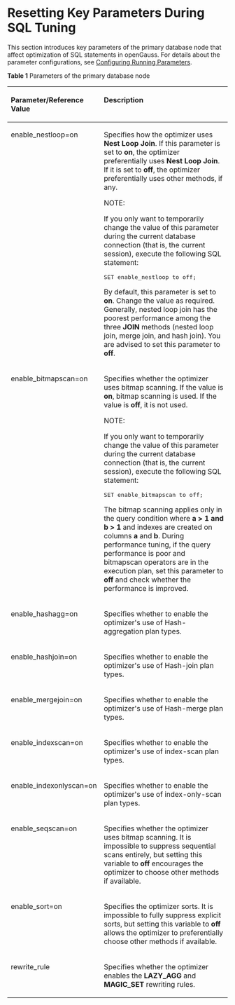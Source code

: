 # Resetting Key Parameters During SQL Tuning<a name="EN-US_TOPIC_0245374565"></a>

This section introduces key parameters of the primary database node that affect optimization of SQL statements in openGauss. For details about the parameter configurations, see  [Configuring Running Parameters](configuring-running-parameters.md).

**Table  1**  Parameters of the primary database node

<a name="en-us_topic_0237121530_en-us_topic_0073253807_en-us_topic_0062520027_table6114302"></a>
<table><thead align="left"><tr id="en-us_topic_0237121530_en-us_topic_0073253807_en-us_topic_0062520027_row21522166"><th class="cellrowborder" valign="top" width="26.5%" id="mcps1.2.3.1.1"><p id="en-us_topic_0237121530_en-us_topic_0073253807_en-us_topic_0062520027_p65573909"><a name="en-us_topic_0237121530_en-us_topic_0073253807_en-us_topic_0062520027_p65573909"></a><a name="en-us_topic_0237121530_en-us_topic_0073253807_en-us_topic_0062520027_p65573909"></a>Parameter/Reference Value</p>
</th>
<th class="cellrowborder" valign="top" width="73.5%" id="mcps1.2.3.1.2"><p id="en-us_topic_0237121530_en-us_topic_0073253807_en-us_topic_0062520027_p9886408"><a name="en-us_topic_0237121530_en-us_topic_0073253807_en-us_topic_0062520027_p9886408"></a><a name="en-us_topic_0237121530_en-us_topic_0073253807_en-us_topic_0062520027_p9886408"></a>Description</p>
</th>
</tr>
</thead>
<tbody><tr id="en-us_topic_0237121530_en-us_topic_0073253807_en-us_topic_0062520027_row59628243"><td class="cellrowborder" valign="top" width="26.5%" headers="mcps1.2.3.1.1 "><p id="en-us_topic_0237121530_en-us_topic_0073253807_en-us_topic_0062520027_p65158399"><a name="en-us_topic_0237121530_en-us_topic_0073253807_en-us_topic_0062520027_p65158399"></a><a name="en-us_topic_0237121530_en-us_topic_0073253807_en-us_topic_0062520027_p65158399"></a>enable_nestloop=on</p>
</td>
<td class="cellrowborder" valign="top" width="73.5%" headers="mcps1.2.3.1.2 "><p id="en-us_topic_0237121530_en-us_topic_0073253807_en-us_topic_0062520027_p43339000"><a name="en-us_topic_0237121530_en-us_topic_0073253807_en-us_topic_0062520027_p43339000"></a><a name="en-us_topic_0237121530_en-us_topic_0073253807_en-us_topic_0062520027_p43339000"></a>Specifies how the optimizer uses <strong id="b126812138114"><a name="b126812138114"></a><a name="b126812138114"></a>Nest Loop Join</strong>. If this parameter is set to <strong id="b422513212110"><a name="b422513212110"></a><a name="b422513212110"></a>on</strong>, the optimizer preferentially uses <strong id="b1923062117111"><a name="b1923062117111"></a><a name="b1923062117111"></a>Nest Loop Join</strong>. If it is set to <strong id="b132312021181112"><a name="b132312021181112"></a><a name="b132312021181112"></a>off</strong>, the optimizer preferentially uses other methods, if any.</p>
<div class="note" id="en-us_topic_0237121530_en-us_topic_0073253807_en-us_topic_0062520027_note1238574948"><a name="en-us_topic_0237121530_en-us_topic_0073253807_en-us_topic_0062520027_note1238574948"></a><a name="en-us_topic_0237121530_en-us_topic_0073253807_en-us_topic_0062520027_note1238574948"></a><span class="notetitle"> NOTE: </span><div class="notebody"><p id="en-us_topic_0237121530_en-us_topic_0073253807_en-us_topic_0062520027_p19810311241"><a name="en-us_topic_0237121530_en-us_topic_0073253807_en-us_topic_0062520027_p19810311241"></a><a name="en-us_topic_0237121530_en-us_topic_0073253807_en-us_topic_0062520027_p19810311241"></a>If you only want to temporarily change the value of this parameter during the current database connection (that is, the current session), execute the following SQL statement:</p>
<a name="en-us_topic_0237121530_en-us_topic_0073253807_en-us_topic_0062520027_screen181041115417"></a><a name="en-us_topic_0237121530_en-us_topic_0073253807_en-us_topic_0062520027_screen181041115417"></a><pre class="screen" codetype="Sql" id="en-us_topic_0237121530_en-us_topic_0073253807_en-us_topic_0062520027_screen181041115417">SET enable_nestloop to off;</pre>
</div></div>
<p id="en-us_topic_0237121530_en-us_topic_0073253807_en-us_topic_0062520027_p33568521162216"><a name="en-us_topic_0237121530_en-us_topic_0073253807_en-us_topic_0062520027_p33568521162216"></a><a name="en-us_topic_0237121530_en-us_topic_0073253807_en-us_topic_0062520027_p33568521162216"></a>By default, this parameter is set to <strong id="b19986249181113"><a name="b19986249181113"></a><a name="b19986249181113"></a>on</strong>. Change the value as required. Generally, nested loop join has the poorest performance among the three <strong id="b42241357181113"><a name="b42241357181113"></a><a name="b42241357181113"></a>JOIN</strong> methods (nested loop join, merge join, and hash join). You are advised to set this parameter to <strong id="b62311579110"><a name="b62311579110"></a><a name="b62311579110"></a>off</strong>.</p>
</td>
</tr>
<tr id="en-us_topic_0237121530_en-us_topic_0073253807_en-us_topic_0062520027_row24129853"><td class="cellrowborder" valign="top" width="26.5%" headers="mcps1.2.3.1.1 "><p id="en-us_topic_0237121530_en-us_topic_0073253807_en-us_topic_0062520027_p8361080"><a name="en-us_topic_0237121530_en-us_topic_0073253807_en-us_topic_0062520027_p8361080"></a><a name="en-us_topic_0237121530_en-us_topic_0073253807_en-us_topic_0062520027_p8361080"></a>enable_bitmapscan=on</p>
</td>
<td class="cellrowborder" valign="top" width="73.5%" headers="mcps1.2.3.1.2 "><p id="en-us_topic_0237121530_en-us_topic_0073253807_en-us_topic_0062520027_p6158855"><a name="en-us_topic_0237121530_en-us_topic_0073253807_en-us_topic_0062520027_p6158855"></a><a name="en-us_topic_0237121530_en-us_topic_0073253807_en-us_topic_0062520027_p6158855"></a>Specifies whether the optimizer uses bitmap scanning. If the value is <strong id="b2091162112126"><a name="b2091162112126"></a><a name="b2091162112126"></a>on</strong>, bitmap scanning is used. If the value is <strong id="b498102116126"><a name="b498102116126"></a><a name="b498102116126"></a>off</strong>, it is not used.</p>
<div class="note" id="en-us_topic_0237121530_en-us_topic_0073253807_en-us_topic_0062520027_note1657011214411"><a name="en-us_topic_0237121530_en-us_topic_0073253807_en-us_topic_0062520027_note1657011214411"></a><a name="en-us_topic_0237121530_en-us_topic_0073253807_en-us_topic_0062520027_note1657011214411"></a><span class="notetitle"> NOTE: </span><div class="notebody"><p id="en-us_topic_0237121530_en-us_topic_0073253807_en-us_topic_0062520027_p747814301147"><a name="en-us_topic_0237121530_en-us_topic_0073253807_en-us_topic_0062520027_p747814301147"></a><a name="en-us_topic_0237121530_en-us_topic_0073253807_en-us_topic_0062520027_p747814301147"></a>If you only want to temporarily change the value of this parameter during the current database connection (that is, the current session), execute the following SQL statement:</p>
<a name="en-us_topic_0237121530_en-us_topic_0073253807_en-us_topic_0062520027_screen124788309416"></a><a name="en-us_topic_0237121530_en-us_topic_0073253807_en-us_topic_0062520027_screen124788309416"></a><pre class="screen" codetype="Sql" id="en-us_topic_0237121530_en-us_topic_0073253807_en-us_topic_0062520027_screen124788309416">SET enable_bitmapscan to off;</pre>
</div></div>
<p id="en-us_topic_0237121530_en-us_topic_0073253807_en-us_topic_0062520027_p36534824162516"><a name="en-us_topic_0237121530_en-us_topic_0073253807_en-us_topic_0062520027_p36534824162516"></a><a name="en-us_topic_0237121530_en-us_topic_0073253807_en-us_topic_0062520027_p36534824162516"></a>The bitmap scanning applies only in the query condition where <strong id="b1729183412123"><a name="b1729183412123"></a><a name="b1729183412123"></a>a &gt; 1 and b &gt; 1</strong> and indexes are created on columns <strong id="b973783419122"><a name="b973783419122"></a><a name="b973783419122"></a>a</strong> and <strong id="b274043412123"><a name="b274043412123"></a><a name="b274043412123"></a>b</strong>. During performance tuning, if the query performance is poor and bitmapscan operators are in the execution plan, set this parameter to <strong id="b763414781315"><a name="b763414781315"></a><a name="b763414781315"></a>off</strong> and check whether the performance is improved.</p>
</td>
</tr>
<tr id="en-us_topic_0237121530_en-us_topic_0073253807_en-us_topic_0062520027_row3177297143544"><td class="cellrowborder" valign="top" width="26.5%" headers="mcps1.2.3.1.1 "><p id="en-us_topic_0237121530_en-us_topic_0073253807_en-us_topic_0062520027_p66890776143554"><a name="en-us_topic_0237121530_en-us_topic_0073253807_en-us_topic_0062520027_p66890776143554"></a><a name="en-us_topic_0237121530_en-us_topic_0073253807_en-us_topic_0062520027_p66890776143554"></a>enable_hashagg=on</p>
</td>
<td class="cellrowborder" valign="top" width="73.5%" headers="mcps1.2.3.1.2 "><p id="en-us_topic_0237121530_en-us_topic_0073253807_en-us_topic_0062520027_p34548229143544"><a name="en-us_topic_0237121530_en-us_topic_0073253807_en-us_topic_0062520027_p34548229143544"></a><a name="en-us_topic_0237121530_en-us_topic_0073253807_en-us_topic_0062520027_p34548229143544"></a>Specifies whether to enable the optimizer's use of Hash-aggregation plan types.</p>
</td>
</tr>
<tr id="en-us_topic_0237121530_en-us_topic_0073253807_en-us_topic_0062520027_row21449639145156"><td class="cellrowborder" valign="top" width="26.5%" headers="mcps1.2.3.1.1 "><p id="en-us_topic_0237121530_en-us_topic_0073253807_en-us_topic_0062520027_p4800916314528"><a name="en-us_topic_0237121530_en-us_topic_0073253807_en-us_topic_0062520027_p4800916314528"></a><a name="en-us_topic_0237121530_en-us_topic_0073253807_en-us_topic_0062520027_p4800916314528"></a>enable_hashjoin=on</p>
</td>
<td class="cellrowborder" valign="top" width="73.5%" headers="mcps1.2.3.1.2 "><p id="en-us_topic_0237121530_en-us_topic_0073253807_en-us_topic_0062520027_p3794196145156"><a name="en-us_topic_0237121530_en-us_topic_0073253807_en-us_topic_0062520027_p3794196145156"></a><a name="en-us_topic_0237121530_en-us_topic_0073253807_en-us_topic_0062520027_p3794196145156"></a>Specifies whether to enable the optimizer's use of Hash-join plan types.</p>
</td>
</tr>
<tr id="en-us_topic_0237121530_en-us_topic_0073253807_en-us_topic_0062520027_row31678976115536"><td class="cellrowborder" valign="top" width="26.5%" headers="mcps1.2.3.1.1 "><p id="en-us_topic_0237121530_en-us_topic_0073253807_en-us_topic_0062520027_p15860301115536"><a name="en-us_topic_0237121530_en-us_topic_0073253807_en-us_topic_0062520027_p15860301115536"></a><a name="en-us_topic_0237121530_en-us_topic_0073253807_en-us_topic_0062520027_p15860301115536"></a>enable_mergejoin=on</p>
</td>
<td class="cellrowborder" valign="top" width="73.5%" headers="mcps1.2.3.1.2 "><p id="en-us_topic_0237121530_en-us_topic_0073253807_en-us_topic_0062520027_p31236364115637"><a name="en-us_topic_0237121530_en-us_topic_0073253807_en-us_topic_0062520027_p31236364115637"></a><a name="en-us_topic_0237121530_en-us_topic_0073253807_en-us_topic_0062520027_p31236364115637"></a>Specifies whether to enable the optimizer's use of Hash-merge plan types.</p>
</td>
</tr>
<tr id="en-us_topic_0237121530_en-us_topic_0073253807_en-us_topic_0062520027_row65339861145225"><td class="cellrowborder" valign="top" width="26.5%" headers="mcps1.2.3.1.1 "><p id="en-us_topic_0237121530_en-us_topic_0073253807_en-us_topic_0062520027_p41108231145313"><a name="en-us_topic_0237121530_en-us_topic_0073253807_en-us_topic_0062520027_p41108231145313"></a><a name="en-us_topic_0237121530_en-us_topic_0073253807_en-us_topic_0062520027_p41108231145313"></a>enable_indexscan=on</p>
</td>
<td class="cellrowborder" valign="top" width="73.5%" headers="mcps1.2.3.1.2 "><p id="en-us_topic_0237121530_en-us_topic_0073253807_en-us_topic_0062520027_p52574139145225"><a name="en-us_topic_0237121530_en-us_topic_0073253807_en-us_topic_0062520027_p52574139145225"></a><a name="en-us_topic_0237121530_en-us_topic_0073253807_en-us_topic_0062520027_p52574139145225"></a>Specifies whether to enable the optimizer's use of index-scan plan types.</p>
</td>
</tr>
<tr id="en-us_topic_0237121530_en-us_topic_0073253807_en-us_topic_0062520027_row25784757145225"><td class="cellrowborder" valign="top" width="26.5%" headers="mcps1.2.3.1.1 "><p id="en-us_topic_0237121530_en-us_topic_0073253807_en-us_topic_0062520027_p4524365214542"><a name="en-us_topic_0237121530_en-us_topic_0073253807_en-us_topic_0062520027_p4524365214542"></a><a name="en-us_topic_0237121530_en-us_topic_0073253807_en-us_topic_0062520027_p4524365214542"></a>enable_indexonlyscan=on</p>
</td>
<td class="cellrowborder" valign="top" width="73.5%" headers="mcps1.2.3.1.2 "><p id="en-us_topic_0237121530_en-us_topic_0073253807_en-us_topic_0062520027_p6606196145225"><a name="en-us_topic_0237121530_en-us_topic_0073253807_en-us_topic_0062520027_p6606196145225"></a><a name="en-us_topic_0237121530_en-us_topic_0073253807_en-us_topic_0062520027_p6606196145225"></a>Specifies whether to enable the optimizer's use of index-only-scan plan types.</p>
</td>
</tr>
<tr id="en-us_topic_0237121530_en-us_topic_0073253807_en-us_topic_0062520027_row50364799145216"><td class="cellrowborder" valign="top" width="26.5%" headers="mcps1.2.3.1.1 "><p id="en-us_topic_0237121530_en-us_topic_0073253807_en-us_topic_0062520027_p18607282145410"><a name="en-us_topic_0237121530_en-us_topic_0073253807_en-us_topic_0062520027_p18607282145410"></a><a name="en-us_topic_0237121530_en-us_topic_0073253807_en-us_topic_0062520027_p18607282145410"></a>enable_seqscan=on</p>
</td>
<td class="cellrowborder" valign="top" width="73.5%" headers="mcps1.2.3.1.2 "><p id="en-us_topic_0237121530_en-us_topic_0073253807_en-us_topic_0062520027_p66511650145216"><a name="en-us_topic_0237121530_en-us_topic_0073253807_en-us_topic_0062520027_p66511650145216"></a><a name="en-us_topic_0237121530_en-us_topic_0073253807_en-us_topic_0062520027_p66511650145216"></a>Specifies whether the optimizer uses bitmap scanning. It is impossible to suppress sequential scans entirely, but setting this variable to <strong id="b1779952613149"><a name="b1779952613149"></a><a name="b1779952613149"></a>off</strong> encourages the optimizer to choose other methods if available.</p>
</td>
</tr>
<tr id="en-us_topic_0237121530_en-us_topic_0073253807_en-us_topic_0062520027_row36952817145219"><td class="cellrowborder" valign="top" width="26.5%" headers="mcps1.2.3.1.1 "><p id="en-us_topic_0237121530_en-us_topic_0073253807_en-us_topic_0062520027_p5455969145417"><a name="en-us_topic_0237121530_en-us_topic_0073253807_en-us_topic_0062520027_p5455969145417"></a><a name="en-us_topic_0237121530_en-us_topic_0073253807_en-us_topic_0062520027_p5455969145417"></a>enable_sort=on</p>
</td>
<td class="cellrowborder" valign="top" width="73.5%" headers="mcps1.2.3.1.2 "><p id="en-us_topic_0237121530_en-us_topic_0073253807_en-us_topic_0062520027_p50220297145219"><a name="en-us_topic_0237121530_en-us_topic_0073253807_en-us_topic_0062520027_p50220297145219"></a><a name="en-us_topic_0237121530_en-us_topic_0073253807_en-us_topic_0062520027_p50220297145219"></a>Specifies the optimizer sorts. It is impossible to fully suppress explicit sorts, but setting this variable to <strong id="b204698497147"><a name="b204698497147"></a><a name="b204698497147"></a>off</strong> allows the optimizer to preferentially choose other methods if available.</p>
</td>
</tr>
<tr id="en-us_topic_0237121530_row91254119407"><td class="cellrowborder" valign="top" width="26.5%" headers="mcps1.2.3.1.1 "><p id="en-us_topic_0237121530_p5125511194014"><a name="en-us_topic_0237121530_p5125511194014"></a><a name="en-us_topic_0237121530_p5125511194014"></a>rewrite_rule</p>
</td>
<td class="cellrowborder" valign="top" width="73.5%" headers="mcps1.2.3.1.2 "><p id="en-us_topic_0237121530_p3125411124017"><a name="en-us_topic_0237121530_p3125411124017"></a><a name="en-us_topic_0237121530_p3125411124017"></a>Specifies whether the optimizer enables the <strong id="b11177335152"><a name="b11177335152"></a><a name="b11177335152"></a>LAZY_AGG</strong> and <strong id="b1118763171517"><a name="b1118763171517"></a><a name="b1118763171517"></a>MAGIC_SET</strong> rewriting rules.</p>
</td>
</tr>
</tbody>
</table>

